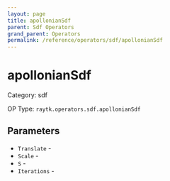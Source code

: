 ```yaml
---
layout: page
title: apollonianSdf
parent: Sdf Operators
grand_parent: Operators
permalink: /reference/operators/sdf/apollonianSdf
---
```


# apollonianSdf



Category: sdf

OP Type: `raytk.operators.sdf.apollonianSdf`

## Parameters

* `Translate` - 
* `Scale` - 
* `S` - 
* `Iterations` -
